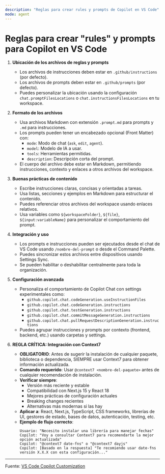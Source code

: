 ```yaml
---
description: "Reglas para crear rules y prompts de Copilot en VS Code"
mode: agent
---
```


# Reglas para crear "rules" y prompts para Copilot en VS Code

1. **Ubicación de los archivos de reglas y prompts**

   - Los archivos de instrucciones deben estar en `.github/instructions` (por defecto).
   - Los archivos de prompts deben estar en `.github/prompts` (por defecto).
   - Puedes personalizar la ubicación usando la configuración `chat.promptFilesLocations` o `chat.instructionsFilesLocations` en tu workspace.

2. **Formato de los archivos**

   - Usa archivos Markdown con extensión `.prompt.md` para prompts y `.md` para instrucciones.
   - Los prompts pueden tener un encabezado opcional (Front Matter) con:
     - `mode`: Modo de chat (`ask`, `edit`, `agent`).
     - `model`: Modelo de IA a usar.
     - `tools`: Herramientas permitidas.
     - `description`: Descripción corta del prompt.
   - El cuerpo del archivo debe estar en Markdown, permitiendo instrucciones, contexto y enlaces a otros archivos del workspace.

3. **Buenas prácticas de contenido**

   - Escribe instrucciones claras, concisas y orientadas a tareas.
   - Usa listas, secciones y ejemplos en Markdown para estructurar el contenido.
   - Puedes referenciar otros archivos del workspace usando enlaces relativos.
   - Usa variables como `${workspaceFolder}`, `${file}`, `${input:variableName}` para personalizar el comportamiento del prompt.

4. **Integración y uso**

   - Los prompts e instrucciones pueden ser ejecutados desde el chat de VS Code usando `/nombre-del-prompt` o desde el Command Palette.
   - Puedes sincronizar estos archivos entre dispositivos usando Settings Sync.
   - Se pueden habilitar o deshabilitar centralmente para toda la organización.

5. **Configuración avanzada**

   - Personaliza el comportamiento de Copilot Chat con settings experimentales como:
     - `github.copilot.chat.codeGeneration.useInstructionFiles`
     - `github.copilot.chat.codeGeneration.instructions`
     - `github.copilot.chat.testGeneration.instructions`
     - `github.copilot.chat.commitMessageGeneration.instructions`
     - `github.copilot.chat.pullRequestDescriptionGeneration.instructions`
   - Puedes agrupar instrucciones y prompts por contexto (frontend, backend, etc.) usando carpetas y settings.

6. **REGLA CRÍTICA: Integración con Context7**
   - **OBLIGATORIO**: Antes de sugerir la instalación de cualquier paquete, biblioteca o dependencia, SIEMPRE usar Context7 para obtener información actualizada.
   - **Comando requerido**: Usar `@context7 <nombre-del-paquete>` antes de cualquier recomendación de instalación.
   - **Verificar siempre**:
     - Versión más reciente y estable
     - Compatibilidad con Next.js 15 y React 18
     - Mejores prácticas de configuración actuales
     - Breaking changes recientes
     - Alternativas más modernas si las hay
   - **Aplicar a**: React, Next.js, TypeScript, CSS frameworks, librerías de UI, gestores de estado, bases de datos, autenticación, testing, etc.
   - **Ejemplo de flujo correcto**:
     ```
     Usuario: "Necesito instalar una librería para manejar fechas"
     Copilot: "Voy a consultar Context7 para recomendarte la mejor opción actualizada"
     Copilot: "@context7 date-fns" o "@context7 dayjs"
     Copilot: [Basado en la respuesta] "Te recomiendo usar date-fns versión X.X.X con esta configuración..."
     ```

---

Fuente: [VS Code Copilot Customization](https://code.visualstudio.com/docs/copilot/copilot-customization)
